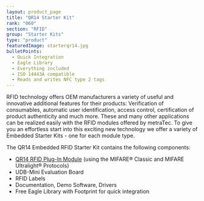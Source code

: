 ```yaml
---
layout: product_page
title: "QR14 Starter Kit"
rank: "060"
section: "RFID"
group: "Starter Kits"
type: "product"
featuredImage: starterqr14.jpg
bulletPoints:
  - Quick Integration
  - Eagle Library
  - Everything included
  - ISO 14443A compatible
  - Reads and writes NFC type 2 tags
---
```

RFID technology offers OEM manufacturers a variety of useful and innovative additional features for their products: Verification of consumables, automatic user identification, access control, certification of product authenticity and much more. These and many other applications can be realized easily with the RFID modules offered by metraTec. To give you an effortless start into this exciting new technology we offer a variety of Embedded Starter Kits - one for each module type.

The QR14 Embedded RFID Starter Kit contains the following components:

* [QR14 RFID Plug-In Module](<https://www.metratec.com/en/products/rfid/modules/qr14-Plugin/>) (using the MIFARE® Classic and MIFARE Ultralight® Protocols)
* UDB-Mini Evaluation Board
* RFID Labels
* Documentation, Demo Software, Drivers
* Free Eagle Library with Footprint for quick integration
